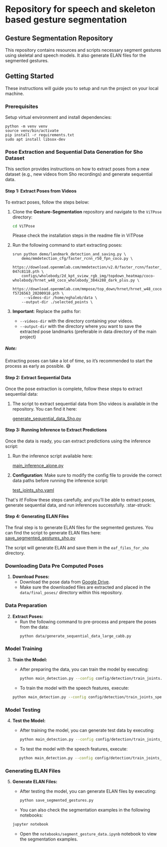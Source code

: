 # Repository for speech and skeleton based gesture segmentation

## Gesture Segmentation Repository

This repository contains resources and scripts necessary segment gestures using skeletal and speech models. It also generate ELAN files for the segmented gestures.

## Getting Started

These instructions will guide you to setup and run the project on your local machine.

### Prerequisites

Setup virtual environment and install dependencies:

```
python -m venv venv
source venv/bin/activate
pip install -r requirements.txt
sudo apt install libsox-dev
```

### Pose Extraction and Sequential Data Generation for Sho Dataset

This section provides instructions on how to extract poses from a new dataset (e.g., new videos from Sho recordings) and generate sequential data.

#### Step 1: Extract Poses from Videos

To extract poses, follow the steps below:

1. Clone the **Gesture-Segmentation** repository and navigate to the `ViTPose` directory:

   ```bash
   cd ViTPose
   ```

   Please check the installation steps in the readme file in ViTPose
2. Run the following command to start extracting poses:

   ```srun
   srun python demo/landmark_detection_and_saving.py \
       demo/mmdetection_cfg/faster_rcnn_r50_fpn_coco.py \
       https://download.openmmlab.com/mmdetection/v2.0/faster_rcnn/faster_rcnn_r50_fpn_1x_coco/faster_rcnn_r50_fpn_1x_coco_20200130-047c8118.pth \
       configs/wholebody/2d_kpt_sview_rgb_img/topdown_heatmap/coco-wholebody/hrnet_w48_coco_wholebody_384x288_dark_plus.py \
       https://download.openmmlab.com/mmpose/top_down/hrnet/hrnet_w48_coco_wholebody_384x288_dark-f5726563_20200918.pth \
        --videos-dir /home/eghaleb/data \
       --output-dir ./selected_points \
   ```
3. **Important**: Replace the paths for:

   - `--videos-dir` with the directory containing your videos.
   - `--output-dir` with the directory where you want to save the extracted pose landmarks (preferable in data directory of the main project)

##### Note:

Extracting poses can take a lot of time, so it’s recommended to start the process as early as possible. 😅

#### Step 2: Extract Sequential Data

Once the pose extraction is complete, follow these steps to extract sequential data:

1. The script to extract sequential data from Sho videos is available in the repository. You can find it here:

   [generate_sequential_data_Sho.py](https://github.com/EsamGhaleb/Gesture-Segmentation/blob/main/data/generate_sequential_data_Sho.py)

#### Step 3: Running Inference to Extract Predictions

Once the data is ready, you can extract predictions using the inference script:

1. Run the inference script available here:

   [main_inference_alone.py](https://github.com/EsamGhaleb/Gesture-Segmentation/blob/main/main_inference_alone.py)
2. **Configuration**: Make sure to modify the config file to provide the correct data paths before running the inference script:

   [test_joints_sho.yaml](https://github.com/EsamGhaleb/Gesture-Segmentation/blob/main/config/detection/test_joints_sho.yaml)

That's it! Follow these steps carefully, and you’ll be able to extract poses, generate sequential data, and run inferences successfully. :star-struck:

#### Step 4: Generating ELAN Files
The final step is to generate ELAN files for the segmented gestures. You can find the script to generate ELAN files here:
   [save_segmented_gestures_sho.py](https://github.com/EsamGhaleb/Gesture-Segmentation/blob/main/save_segmented_gestures_sho.py)

The script will generate ELAN and save them in the `eaf_files_for_sho` directory.

### Downloading Data Pre Computed Poses

1. **Download Poses:**
   - Download the pose data from [Google Drive](https://drive.google.com/file/d/15SwxhEXC4JOJ0XYiQ-WcrGSmEVVvdIDB/view).
   - Make sure the downloaded files are extracted and placed in the `data/final_poses/` directory within this repository.

### Data Preparation

2. **Extract Poses:**
   - Run the following command to pre-process and prepare the poses from the data:
     ```bash
     python data/generate_sequential_data_large_cabb.py
     ```

### Model Training

3. **Train the Model:**

   - After preparing the data, you can train the model by executing:
     ```bash
     python main_detection.py --config config/detection/train_joints.yaml
     ```
   - To train the model with the speech features, execute:

   ```bash
   python main_detection.py --config config/detection/train_joints_speech.yaml
   ```

### Model Testing

4. **Test the Model:**

   - After training the model, you can generate test data by executing:
     ```bash
     python main_detection.py --config config/detection/train_joints_test.yaml
     ```
   - To test the model with the speech features, execute:

   ```bash
      python main_detection.py --config config/detection/train_joints_speech_test.yaml
   ```

### Generating ELAN Files

5. **Generate ELAN Files:**

   - After testing the model, you can generate ELAN files by executing:
     ```bash
     python save_segmented_gestures.py 
     ```
   - You can also check the segmentation examples in the following notebooks:

   ```bash
   jupyter notebook
   ```
   - Open the `notebooks/segment_gesture_data.ipynb` notebook to view the segmentation examples.
